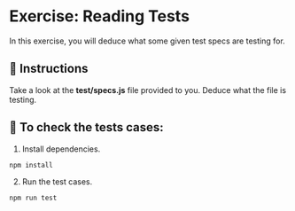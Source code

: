 # Exercise: Reading Tests

In this exercise, you will deduce what some given test specs are testing for.

## 💼 Instructions

Take a look at the __test/specs.js__ file provided to you. Deduce what the file
is testing.


## 🚀 To check the tests cases:
1. Install dependencies.
```sh
npm install
```
2. Run the test cases.
```sh
npm run test
```
[starter]: https://github.com/appacademy/practice-for-week-04-reading-tests-exercise
